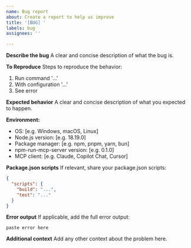 ```yaml
---
name: Bug report
about: Create a report to help us improve
title: '[BUG] '
labels: bug
assignees: ''

---
```


**Describe the bug**
A clear and concise description of what the bug is.

**To Reproduce**
Steps to reproduce the behavior:
1. Run command '...'
2. With configuration '...'
3. See error

**Expected behavior**
A clear and concise description of what you expected to happen.

**Environment:**
- OS: [e.g. Windows, macOS, Linux]
- Node.js version: [e.g. 18.19.0]
- Package manager: [e.g. npm, pnpm, yarn, bun]
- npm-run-mcp-server version: [e.g. 0.1.0]
- MCP client: [e.g. Claude, Copilot Chat, Cursor]

**Package.json scripts**
If relevant, share your package.json scripts:
```json
{
  "scripts": {
    "build": "...",
    "test": "..."
  }
}
```

**Error output**
If applicable, add the full error output:
```
paste error here
```

**Additional context**
Add any other context about the problem here.
